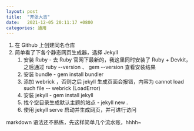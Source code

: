 ```yaml
---
layout: post
title:  "开张大吉"
date:   2021-12-05 20:11:17 +0800
categories: 通用
---
```

1. 在 Github 上创建同名仓库
2. 简单看了下各个静态网页生成器，选择 Jekyll
    1. 安装 Ruby - 去 Ruby 官网下最新的，我这里同时安装了 Ruby + Devkit，之后通过 ruby --version 、 gem --version 查看安装结果
    1. 安装 bundle - gem install bundler
    1. 添加 webrick ，否则之后 jekyll 生成页面会报错，内容为 cannot load such file -- webrick (LoadError)
    1. 安装 jekyll - gem install jekyll
    1. 找个空目录生成默认主题的站点 - jekyll new .
    1. 使用 jekyll serve 启动并生成网页，并可进行访问

markdown 语法还不熟练，先这样简单几个流水账，hhhh~
